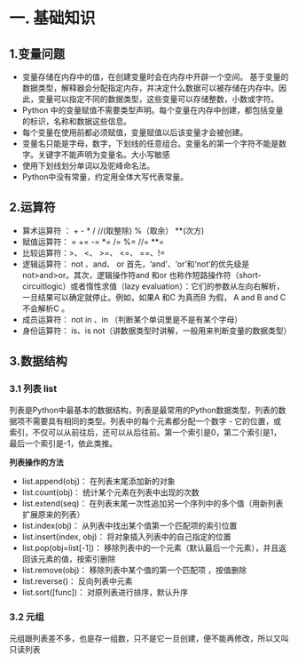 # 一. 基础知识
## 1.变量问题
- 变量存储在内存中的值，在创建变量时会在内存中开辟一个空间。
基于变量的数据类型，解释器会分配指定内存，并决定什么数据可以被存储在内存中。因此，变量可以指定不同的数据类型，这些变量可以存储整数，小数或字符。
- Python 中的变量赋值不需要类型声明。每个变量在内存中创建，都包括变量的标识，名称和数据这些信息。
- 每个变量在使用前都必须赋值，变量赋值以后该变量才会被创建。
- 变量名只能是字母，数字，下划线的任意组合。变量名的第一个字符不能是数字。关键字不能声明为变量名。大小写敏感
- 使用下划线划分单词以及驼峰命名法。
- Python中没有常量，约定用全体大写代表常量。

## 2.运算符
- 算术运算符 ： + -  * /  //(取整除)  %（取余）  **(次方)
- 赋值运算符： =     +=    -=    *=    /=    %=    //=    **=
- 比较运算符：>、 <、 >=、 <=、 ==、!=
- 逻辑运算符： not 、and、 or
首先，‘and’、‘or’和‘not’的优先级是not>and>or。其次，逻辑操作符and 和or 也称作短路操作符（short-circuitlogic）或者惰性求值（lazy evaluation）：它们的参数从左向右解析，一旦结果可以确定就停止。例如，如果A 和C 为真而B 为假， A and B and C 不会解析C 。
- 成员运算符： not in 、in （判断某个单词里是不是有某个字母）
- 身份运算符： is、is not（讲数据类型时讲解，一般用来判断变量的数据类型）

## 3.数据结构
### 3.1 列表 list
列表是Python中最基本的数据结构，列表是最常用的Python数据类型，列表的数据项不需要具有相同的类型。列表中的每个元素都分配一个数字 - 它的位置，或索引，不仅可以从前往后，还可以从后往前。第一个索引是0，第二个索引是1，最后一个索引是-1，依此类推。

**列表操作的方法**
- list.append(obj)：          在列表末尾添加新的对象
- list.count(obj)：             统计某个元素在列表中出现的次数
- list.extend(seq)：          在列表末尾一次性追加另一个序列中的多个值（用新列表扩展原来的列表）
- list.index(obj)：             从列表中找出某个值第一个匹配项的索引位置
- list.insert(index, obj)：  将对象插入列表中的自己指定的位置
- list.pop(obj=list[-1])：   移除列表中的一个元素（默认最后一个元素），并且返回该元素的值，按索引删除
- list.remove(obj)：         移除列表中某个值的第一个匹配项 ，按值删除
- list.reverse()：              反向列表中元素
- list.sort([func])：           对原列表进行排序，默认升序

### 3.2 元组
元组跟列表差不多，也是存一组数，只不是它一旦创建，便不能再修改，所以又叫只读列表                                                                                                                                                                                                                                                                                                                                                                                                                                                                                                                                                                
